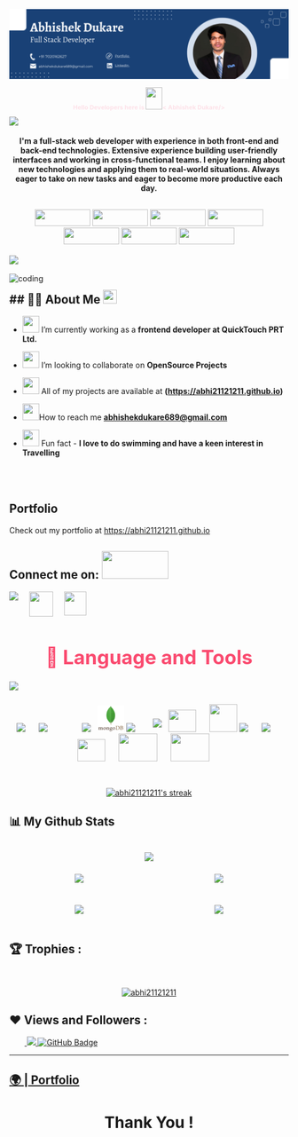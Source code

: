 
<img align="center" src="https://github.com/abhi21121211/abhi21121211/blob/main/Purple%20Gradient%20Digital%20Marketing%20LinkedIn%20Banner%20(1).png" />

<h1 align="center" style="color:#fde1e8;font-size:78%;">Hello Developers here is <img src="https://raw.githubusercontent.com/MartinHeinz/MartinHeinz/master/wave.gif" width="30px" height= 40px>< Abhishek Dukare/></h1>
    
<img align="center" src="https://user-images.githubusercontent.com/73097560/115834477-dbab4500-a447-11eb-908a-139a6edaec5c.gif">

<h4 align="center">
I'm a full-stack web developer with experience in both front-end and back-end technologies. Extensive experience building user-friendly interfaces and working in cross-functional teams. I enjoy learning about new technologies and applying them to real-world situations. Always eager to take on new tasks and eager to become more productive each day.
    </h4>
    
<p align= "center" style="margin-top:30px">
<img width="100px" height="30px" src="https://img.shields.io/badge/J-Java-blue"/>
<img width="100px" height="30px" src="https://img.shields.io/badge/M-MongoDB-pink"/>
<img width="100px" height="30px"  src="https://img.shields.io/badge/E-Express-yellow"/>
<img  width="100px" height="30px"  src="https://img.shields.io/badge/R-React-purple"/>
    <img width="100px" height="30px"  src="https://img.shields.io/badge/R-Redux-blue"/>
<img width="100px" height="30px"  src="https://img.shields.io/badge/N-Node-green"/>
<img width="100px" height="30px" src="https://img.shields.io/badge/JS-Javascript-brown"/>
</p>
<img align="center" src="https://user-images.githubusercontent.com/73097560/115834477-dbab4500-a447-11eb-908a-139a6edaec5c.gif">
<br/><br/>
<img align="right" alt="coding" width="550" style="margin-left:30px" src="https://camo.githubusercontent.com/3997f3b27a68e19c31e2d1c378d77303735faa42e7d18a8018f7510d66aaa83e/68747470733a2f2f7777772e77696e677374656368736f6c7574696f6e732e636f6d2f77702d636f6e74656e742f75706c6f6164732f323032322f30332f66756c6c2d737461636b2d646576656c6f706d656e742e676966"/>
<h2> ##  🙋‍♀️  About Me  <img src = "https://media2.giphy.com/media/QssGEmpkyEOhBCb7e1/giphy.gif?cid=ecf05e47a0n3gi1bfqntqmob8g9aid1oyj2wr3ds3mg700bl&rid=giphy.gif" width = 25px height = 25px> </h2>    


- <img  width = 30px height = 30px src="https://em-content.zobj.net/source/skype/289/seedling_1f331.png"> I’m currently working as a **frontend developer at QuickTouch PRT Ltd.**

- <img  width = 30px height = 30px src="https://em-content.zobj.net/source/microsoft-teams/363/woman-dancing_1f483.png"> I’m looking to collaborate on **OpenSource Projects**

- <img  width = 30px height = 30px src="https://em-content.zobj.net/source/skype/289/film-projector_1f4fd-fe0f.png"> All of my projects are available at **(https://abhi21121211.github.io)**

- <img  width = 30px height = 30px src="https://em-content.zobj.net/source/microsoft-teams/363/see-no-evil-monkey_1f648.png">How to reach me **abhishekdukare689@gmail.com**

- <img width=30px height=30px src="https://em-content.zobj.net/source/microsoft-teams/363/ghost_1f47b.png"> Fun fact - **I love to do swimming and have a keen interest in Travelling**
<p style="margin-top:80px">
    
<h2>Portfolio</h2>
  <p>Check out my portfolio at <a href="https://abhi21121211.github.io/">https://abhi21121211.github.io</a></p>
  
 ## Connect me on:    <img src='https://raw.githubusercontent.com/ShahriarShafin/ShahriarShafin/main/Assets/handshake.gif' width="120px" height="50px" >

<div style="display:flex;gap:20px">
<a href = "https://www.linkedin.com/in/abhishek-dukare/"><img src="https://img.icons8.com/fluent/48/000000/linkedin.png"/></a>
<a href="mailto:abhishekdukare689@gmail.com"><img width=43px height=45px src="https://camo.githubusercontent.com/70917cb7756d2e3f19d86872d89102269d6aed7115a7be64f29bbf1aed12baf9/68747470733a2f2f63646e2d69636f6e732d706e672e666c617469636f6e2e636f6d2f3132382f3838382f3838383835332e706e67"></a>
<a href="https://api.whatsapp.com/send?phone=7020162627"><img width=40px height=43px src="https://camo.githubusercontent.com/6590702cef8b9697656ce084d83381fa8a9de03b317fbef452288f00d1085b9a/68747470733a2f2f63646e2d69636f6e732d706e672e666c617469636f6e2e636f6d2f3132382f3733332f3733333538352e706e67"></a>

</div>

    


<p style="margin-top:30px">



<h1 style="color:#fa4a6f;font-size:35px;text-align:center">🚀 Language and Tools</h1>
<img src="https://user-images.githubusercontent.com/73097560/115834477-dbab4500-a447-11eb-908a-139a6edaec5c.gif">
<p align="center"> 
    <img src="https://img.icons8.com/color/48/000000/react-native.png" style="margin-right:20px"/>
    <img src="https://img.icons8.com/color/48/000000/css.png" style="margin-right:50px"/> 
     <img style="padding-right:8px; padding-left:8px" src="https://img.icons8.com/color/48/000000/nodejs.png" style="margin-right:20px, margin-left:20px"/>
    <img style="margin-top:10px" src="https://raw.githubusercontent.com/devicons/devicon/master/icons/mongodb/mongodb-original-wordmark.svg" alt="mongodb" width="48" height="48" style="margin-right:20px"/>
    <img src="https://img.icons8.com/color/48/000000/git.png" style="margin-right:20px"/> 
    <img src="https://miro.medium.com/max/640/1*SL4sWHdjGR3vo0x5ta3xfw.jpeg" width="50" style="padding:8px" style="margin-right:20px"/>
    <img src="https://d33wubrfki0l68.cloudfront.net/0834d0215db51e91525a25acf97433051f280f2f/c30f5/img/redux.svg" width="50" height="40" style="margin-right:20px"/>
    <img src="https://img.icons8.com/?size=512&id=r9QJ0VFFrn7T&format=png" width="50" height="50">
      <img src="https://img.icons8.com/color/48/000000/javascript.png" style="margin-right:20px"/> 
    <img src="https://img.icons8.com/color/48/000000/html-5.png" style="margin-right:20px"/>
    <img src="https://dantehaxor.github.io/images/dsaLogo.png" width="50" height="40" style="margin-right:20px">
    <img src="https://1000logos.net/wp-content/uploads/2020/09/Java-Logo-640x400.png" width="70" height="50" style="margin-right:20px">
   <img src="https://uxwing.com/wp-content/themes/uxwing/download/brands-and-social-media/bootstrap-5-logo-icon.png" width="70" height="50" style="margin-right:20px">
 
</p>

<br/>

<p align="center">
    <a href="https://github.com/abhi21121211/github-readme-streak-stats">
        <img title="🔥 Get streak stats for your profile at git.io/streak-stats" alt="abhi21121211's streak" src="https://github-readme-streak-stats.herokuapp.com/?user=abhi21121211&theme=radical&hide_border=true&stroke=0000&background=#122722"/>
    </a>
</p>

## 📊 My Github Stats

  <br/>
 
<div style="display: flex; flex-direction: column; align-items: center; text-align: center;">
  <div>
    <img src="https://github-profile-summary-cards.vercel.app/api/cards/profile-details?username=abhi21121211&theme=2077">
  </div>
  <div style="display: flex; justify-content: space-around; width: 100%;margin:20px;">
    <img src="https://github-profile-summary-cards.vercel.app/api/cards/repos-per-language?username=abhi21121211&theme=2077">
    <img src="https://github-profile-summary-cards.vercel.app/api/cards/most-commit-language?username=abhi21121211&theme=2077">
  </div>
  <div style="display: flex; justify-content: space-around;  width: 100%;margin:20px;">
    <img src="https://github-profile-summary-cards.vercel.app/api/cards/stats?username=abhi21121211&theme=2077">
    <img src="https://github-profile-summary-cards.vercel.app/api/cards/productive-time?username=abhi21121211&theme=2077&utcOffset=8">
  </div>
</div>

## 🏆 Trophies :
<br/>
<p align="center"> <a href="https://github.com/ryo-ma/github-profile-trophy"><img src="https://github-profile-trophy.vercel.app/?username=abhi21121211&theme=onedark" alt="abhi21121211" /></a> </p>


</p>

 <h2>❤ Views and Followers :</h2>
    &nbsp;&nbsp;&nbsp;&nbsp;&nbsp;&nbsp;&nbsp;<a href="https://github.com/abhi21121211/github-profile-views-counter">
        <img src="https://komarev.com/ghpvc/?username=abhi21121211" >
    </a>
    <a href="https://github.com/abhi21121211?tab=followers">
        <img src="https://img.shields.io/github/followers/abhi21121211?label=Followers&style=social" alt="GitHub Badge">
    </a>
    <hr />
    <h2><a href="https://abhi21121211.github.io/">🌍 | Portfolio </a></h2>
    <h1 align="center">Thank You !</h1>
